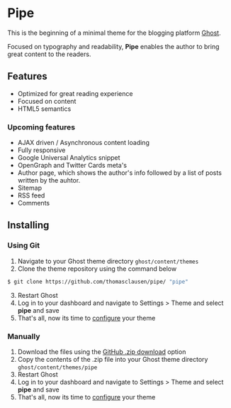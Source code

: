 # Pipe

This is the beginning of a minimal theme for the blogging platform [Ghost](http://www.ghost.org).

Focused on typography and readability, **Pipe** enables the author to bring great content to the readers.

## Features
- Optimized for great reading experience
- Focused on content
- HTML5 semantics

### Upcoming features
- AJAX driven / Asynchronous content loading
- Fully responsive
- Google Universal Analytics snippet
- OpenGraph and Twitter Cards meta's
- Author page, which shows the author's info followed by a list of posts written by the auhtor.
- Sitemap
- RSS feed
- Comments

## Installing

### Using Git
1. Navigate to your Ghost theme directory `ghost/content/themes`
2. Clone the theme repository using the command below
```sh
$ git clone https://github.com/thomasclausen/pipe/ "pipe"
```
3. Restart Ghost
4. Log in to your dashboard and navigate to Settings > Theme and select **pipe** and save
5. That's all, now its time to [configure](#configuring) your theme

### Manually
1. Download the files using the [GitHub .zip download](https://github.com/thomasclausen/pipe/archive/master.zip) option
2. Copy the contents of the .zip file into your Ghost theme directory `ghost/content/themes/pipe`
3. Restart Ghost
4. Log in to your dashboard and navigate to Settings > Theme and select **pipe** and save
5. That's all, now its time to [configure](#configuring) your theme